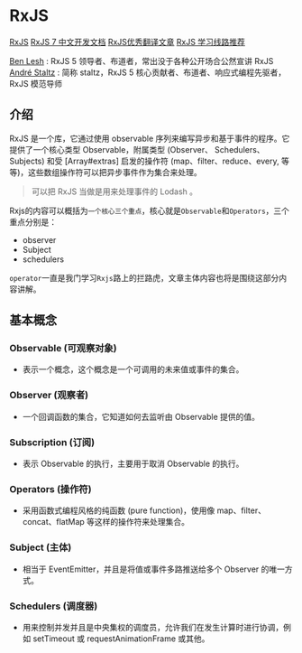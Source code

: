 <!--
 * @Author: tangdaoyong
 * @Date: 2021-06-01 17:09:34
 * @LastEditors: tangdaoyong
 * @LastEditTime: 2021-06-08 14:42:55
 * @Description: RxJS
-->
# RxJS

[RxJS](https://github.com/ReactiveX/RxJS)
[RxJS 7 中文开发文档](https://github.com/zlq4863947/rxjs-cn)
[RxJS优秀翻译文章](https://github.com/RxJS-CN/rxjs-articles-translation)
[RxJS 学习线路推荐](https://zhuanlan.zhihu.com/p/27877381)

[Ben Lesh](https://link.zhihu.com/?target=https%3A//github.com/benlesh) : RxJS 5 领导者、布道者，常出没于各种公开场合公然宣讲 RxJS
[André Staltz](https://link.zhihu.com/?target=https%3A//github.com/staltz) : 简称 staltz，RxJS 5 核心贡献者、布道者、响应式编程先驱者，RxJS 模范导师

## 介绍

RxJS 是一个库，它通过使用 observable 序列来编写异步和基于事件的程序。它提供了一个核心类型 Observable，附属类型 (Observer、 Schedulers、 Subjects) 和受 [Array#extras] 启发的操作符 (map、filter、reduce、every, 等等)，这些数组操作符可以把异步事件作为集合来处理。

> 可以把 RxJS 当做是用来处理事件的 Lodash 。

Rxjs的内容可以概括为`一个核心三个重点`，核心就是`Observable`和`Operators`，三个重点分别是：
* observer
* Subject
* schedulers

`operator`一直是我门学习`Rxjs`路上的拦路虎，文章主体内容也将是围绕这部分内容讲解。

## 基本概念

### Observable (可观察对象)

* 表示一个概念，这个概念是一个可调用的未来值或事件的集合。

### Observer (观察者)

* 一个回调函数的集合，它知道如何去监听由 Observable 提供的值。

### Subscription (订阅)

* 表示 Observable 的执行，主要用于取消 Observable 的执行。

### Operators (操作符)

* 采用函数式编程风格的纯函数 (pure function)，使用像 map、filter、concat、flatMap 等这样的操作符来处理集合。

### Subject (主体)

* 相当于 EventEmitter，并且是将值或事件多路推送给多个 Observer 的唯一方式。

### Schedulers (调度器)

* 用来控制并发并且是中央集权的调度员，允许我们在发生计算时进行协调，例如 setTimeout 或 requestAnimationFrame 或其他。
